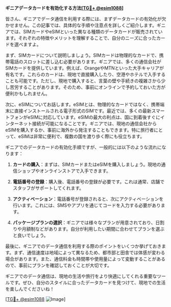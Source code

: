 **ギニアデータカードを有効化する方法[[TG💪+ @esim1088](https://t.me/s/esim1088)]**

皆さん、ギニアでデータ通信を利用する際には、まずデータカードの有効化が欠かせません。この記事では、具体的な手順や注意点を詳しくご紹介します。ギニアでは、SIMカードやeSIMといった異なる種類のデータカードが販売されています。それぞれの特徴やメリットを理解することで、自分のニーズに合ったカードを選べますよ。

まず、SIMカードについて説明しましょう。SIMカードは物理的なカードで、携帯電話のスロットに差し込む必要があります。ギニアでは、多くの通信会社がSIMカードを提供しています。例えば、OrangeやMTNといった大手キャリアが有名です。これらのカードは、現地で直接購入したり、空港やホテルで入手することも可能です。ただし、現地で購入すると、言葉の壁や手続きの複雑さから少し苦労することがあります。そのため、事前にオンラインで予約しておいた方が便利かもしれません。

次に、eSIMについてお話します。eSIMとは、物理的なカードではなく、携帯端末に直接インストールされる電子形式のSIMです。最近では、多くの最新スマートフォンがeSIMに対応しています。eSIMの最大の利点は、国に到着後すぐにインターネット接続が可能になることです。ギニアでは、現地の通信会社からeSIMを購入するか、事前に海外から発注することもできます。特に旅行者にとって、eSIMは非常に便利で、複数の国を渡り歩く際にも役立ちます。

ギニアでのデータカードの有効化手順ですが、一般的には以下のような流れになります：

1. **カードの購入**：まずは、SIMカードまたはeSIMを購入しましょう。現地の通信ショップやオンラインストアで入手できます。
   
2. **電話番号の登録**：購入後、電話番号の登録が必要です。これは通常、店舗でスタッフがサポートしてくれます。

3. **アクティベーション**：電話番号が登録されると、次にアクティベーションを行います。これには、SMSやアプリを通じてコードを入力する必要があります。

4. **パッケージプランの選択**：ギニアでは様々なプランが用意されており、日割りや月額制などがあります。自分が利用したい期間に合わせてプランを選ぶと良いでしょう。

最後に、ギニアでのデータ通信を利用する際のポイントをいくつか挙げておきます。まず、通信速度は地域によって異なるため、都市部と田舎では体感が変わる場合があります。また、通信料金も時間帯や使用量によって変動することがあるので、事前にプランを確認しておくことが大切です。

ギニアでのデータ通信は、現地の生活や旅行をより快適にしてくれる重要なツールです。ぜひ、自分のスタイルに合ったデータカードを見つけて、現地での生活を楽しんでくださいね！

[[TG💪+ @esim1088](https://t.me/s/esim1088) ![Image](https://i.postimg.cc/Y0z9fWf4/image.png)]